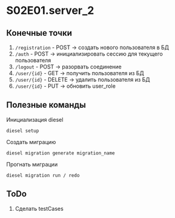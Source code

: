 # S02E01.server_2

## Конечные точки

1. `/registration` - POST -> создать нового пользователя в БД
2. `/auth` - POST -> инициализировать сессию для текущего пользователя
3. `/logout` - POST -> разорвать соединение
4. `/user/{id}` - GET -> получить пользователя из БД
5. `/user/{id}` - DELETE -> удалить пользователя из БД
6. `/user/{id}` - PUT -> обновить user_role


## Полезные команды

Инициализация diesel

```
diesel setup
```

Создать миграцию

```
diesel migration generate migration_name
```

Прогнать миграции

```
diesel migration run / redo
```

## ToDo

1. Сделать testCases
